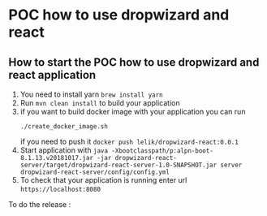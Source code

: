 # POC how to use dropwizard and react

How to start the POC how to use dropwizard and react application
---

1. You need to install yarn
    `brew install yarn` 
1. Run `mvn clean install` to build your application
1. if you want to build docker image with your application you can run
    ```
    ./create_docker_image.sh
   ```
   if you need to push it 
   ```docker push lelik/dropwizard-react:0.0.1```
1. Start application with `java -Xbootclasspath/p:alpn-boot-8.1.13.v20181017.jar -jar dropwizard-react-server/target/dropwizard-react-server-1.0-SNAPSHOT.jar server dropwizard-react-server/config/config.yml`
1. To check that your application is running enter url `https://localhost:8080`


To do the release :
